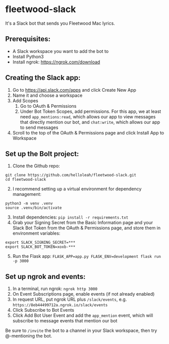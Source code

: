 # fleetwood-slack

It's a Slack bot that sends you Fleetwood Mac lyrics.

## Prerequisites:
- A Slack workspace you want to add the bot to
- Install Python3
- Install ngrok: https://ngrok.com/download

## Creating the Slack app:
1. Go to https://api.slack.com/apps and click Create New App
2. Name it and choose a workspace
3. Add Scopes
    1. Go to OAuth & Permissions
    2. Under Bot Token Scopes, add permissions. For this app, we at least need `app_mentions:read`, which allows our app to view messages that directly mention our bot, and `chat:write`, which allows our app to send messages
4. Scroll to the top of the OAuth & Permissions page and click Install App to Workspace

## Set up the Bolt project:
1. Clone the Github repo: 
```
git clone https://github.com/helloleah/fleetwood-slack.git
cd fleetwood-slack
```
2. I recommend setting up a virtual environment for dependency management: 
```		
python3 -m venv .venv
source .venv/bin/activate
```
3. Install dependencies: `pip install -r requirements.txt`
4. Grab your Signing Secret from the Basic Information page and your Slack Bot Token from the OAuth & Permissions page, and store them in environment variables:
``` 
export SLACK_SIGNING_SECRET=***
export SLACK_BOT_TOKEN=xoxb-***
```
5. Run the Flask app: `FLASK_APP=app.py FLASK_ENV=development flask run -p 3000`

## Set up ngrok and events:
1. In a terminal, run ngrok: `ngrok http 3000`
2. On Event Subscriptions page, enable events (if not already enabled)
3. In request URL, put ngrok URL plus `/slack/events`, e.g. `https://8eb44499712a.ngrok.io/slack/events`
4. Click Subscribe to Bot Events
5. Click Add Bot User Event and add the  `app_mention` event, which will subscribe to message events that mention our bot

Be sure to `/invite` the bot to a channel in your Slack workspace, then try @-mentioning the bot. 
